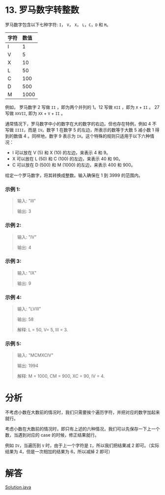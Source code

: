 # 13. 罗马数字转整数

罗马数字包含以下七种字符: `I`， `V`， `X`， `L`，`C`，`D` 和 `M`。

|字符|数值
|:---|:---
|I|1
|V|5
|X|10
|L|50
|C|100
|D|500
|M|1000

例如， 罗马数字 2 写做 `II` ，即为两个并列的 1。12 写做 `XII` ，即为 `X` + `II` 。 27 写做  `XXVII`, 即为 `XX` + `V` + `II` 。

通常情况下，罗马数字中小的数字在大的数字的右边。但也存在特例，例如 4 不写做 `IIII`，而是 `IV`。数字 1 在数字 5 的左边，所表示的数等于大数 5 减小数 1 得到的数值 4 。同样地，数字 9 表示为 `IX`。这个特殊的规则只适用于以下六种情况：

- I 可以放在 V (5) 和 X (10) 的左边，来表示 4 和 9。
- X 可以放在 L (50) 和 C (100) 的左边，来表示 40 和 90。 
- C 可以放在 D (500) 和 M (1000) 的左边，来表示 400 和 900。

给定一个罗马数字，将其转换成整数。输入确保在 1 到 3999 的范围内。

### 示例 1:

> 输入: "III"
>
> 输出: 3

### 示例 2:

> 输入: "IV"
>
> 输出: 4

### 示例 3:

> 输入: "IX"
>
> 输出: 9

### 示例 4:

> 输入: "LVIII"
>
> 输出: 58
>
> 解释: L = 50, V= 5, III = 3.

### 示例 5:

> 输入: "MCMXCIV"
>
> 输出: 1994
>
> 解释: M = 1000, CM = 900, XC = 90, IV = 4.

# 分析

不考虑小数在大数前的情况时，我们只需要挨个遍历字符，并把对应的数字加起来就行。

考虑小数在大数前的情况时，即只有上述的六种情况，我们可以先保存一下上一个数，当遇到对应的 case 的时候，修正结果就行。

例如 `IV`，当遍历到 `V` 时，由于上一个字符是 `I`，所以我们把结果减 2 即可。（实际结果为 4，但是一次相加的结果为 6，所以减掉 2 即可）

# 解答

[Solution.java](https://github.com/afei-cn/LeetCode/blob/master/13.%20Roman%20To%20Integer/src/Solution.java)